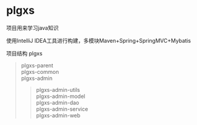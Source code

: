 # plgxs
项目用来学习java知识 

使用IntelliJ IDEA工具进行构建，多模块Maven+Spring+SpringMVC+Mybatis 

项目结构
  plgxs<br>
  >plgxs-parent<br>
  >plgxs-common<br>
  >plgxs-admin<br>
  >>plgxs-admin-utils<br>
  >>plgxs-admin-model<br>
  >>plgxs-admin-dao<br>
  >>plgxs-admin-service<br>
  >>plgxs-admin-web<br>
